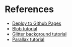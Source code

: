 # References

- [Deploy to Github Pages](https://vite.dev/guide/static-deploy.html#github-pages)
- [Blob tutorial](https://css-tricks.com/three-ways-to-blob-with-css-and-svg/)
- [Glitter background tutorial](https://medium.com/@troubalex/glitter-and-be-gay-74878830bbf5)
- [Parallax tutorial](https://keithclark.co.uk/articles/pure-css-parallax-websites/)
